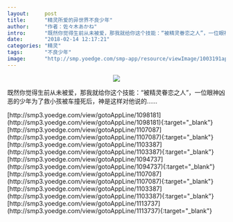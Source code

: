 ```yaml
---
layout:     post
title:      "精灵所爱的异世界不良少年"
author:     "作者：佐々木あかね"
intro:      "既然你觉得生前从未被爱，那我就给你这个技能：“被精灵眷恋之人”，一位眼神凶恶的少年为了救小孩被车撞死后，神是这样对他说的……"
date:       "2018-02-14 12:17:21"
categories: "精灵"
tags:       "不良少年"
image:      "http://smp.yoedge.com/smp-app/resource/viewImage/1003191appline.png"
---
```

<div style="text-align: center">
<p><img src="http://smp.yoedge.com/smp-app/resource/viewImage/1003191appline.png"/></p>
</div>
<p class="post-meta">
<span>既然你觉得生前从未被爱，那我就给你这个技能：“被精灵眷恋之人”，一位眼神凶恶的少年为了救小孩被车撞死后，神是这样对他说的……</span>
</p>
[http://smp3.yoedge.com/view/gotoAppLine/1098181](http://smp3.yoedge.com/view/gotoAppLine/1098181){:target="_blank"}
[http://smp3.yoedge.com/view/gotoAppLine/1107087](http://smp3.yoedge.com/view/gotoAppLine/1107087){:target="_blank"}
[http://smp3.yoedge.com/view/gotoAppLine/1103387](http://smp3.yoedge.com/view/gotoAppLine/1103387){:target="_blank"}
[http://smp3.yoedge.com/view/gotoAppLine/1094737](http://smp3.yoedge.com/view/gotoAppLine/1094737){:target="_blank"}
[http://smp3.yoedge.com/view/gotoAppLine/1107087](http://smp3.yoedge.com/view/gotoAppLine/1107087){:target="_blank"}
[http://smp3.yoedge.com/view/gotoAppLine/1103387](http://smp3.yoedge.com/view/gotoAppLine/1103387){:target="_blank"}
[http://smp3.yoedge.com/view/gotoAppLine/1113737](http://smp3.yoedge.com/view/gotoAppLine/1113737){:target="_blank"}


